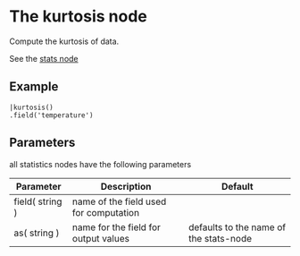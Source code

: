 The kurtosis node
=====================

Compute the kurtosis of data.

See the [stats node](../stats.md)

Example
-------

```dfs  
|kurtosis()
.field('temperature') 
```

Parameters
----------
all statistics nodes have the following parameters

Parameter     | Description | Default 
--------------|-------------|--------- 
field( string )|name of the field used for computation|
as( string )| name for the field for output values| defaults to the name of the stats-node

